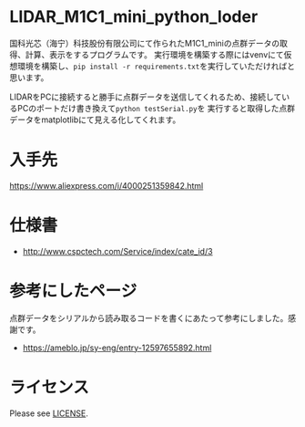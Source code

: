 # LIDAR_M1C1_mini_python_loder

国科光芯（海宁）科技股份有限公司にて作られたM1C1_miniの点群データの取得、計算、表示をするプログラムです。
実行環境を構築する際にはvenvにて仮想環境を構築し、`pip install -r requirements.txt`を実行していただければと思います。


LIDARをPCに接続すると勝手に点群データを送信してくれるため、接続しているPCのポートだけ書き換えて`python testSerial.py`を
実行すると取得した点群データをmatplotlibにて見える化してくれます。


# 入手先
https://www.aliexpress.com/i/4000251359842.html

# 仕様書
- http://www.cspctech.com/Service/index/cate_id/3

# 参考にしたページ
点群データをシリアルから読み取るコードを書くにあたって参考にしました。感謝です。
- https://ameblo.jp/sy-eng/entry-12597655892.html

# ライセンス
Please see [LICENSE](https://github.com/henjin0/LIDAR_M1C1_mini_python_loder/blob/main/LICENSE).
